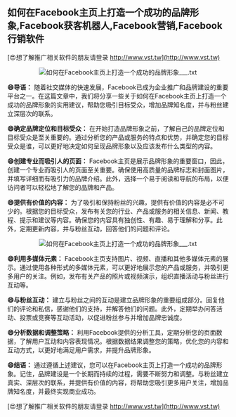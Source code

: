 ## **如何在Facebook主页上打造一个成功的品牌形象,Facebook获客机器人,Facebook营销,Facebook行销软件**

[😍想了解推广相关软件的朋友请登录 http://www.vst.tw](http://www.vst.tw)

 <center><img src="https://vst.tw/MP4/tuiguang/png/7.png" alt="如何在Facebook主页上打造一个成功的品牌形象___.txt"></center>

**😄导语：**
随着社交媒体的快速发展，Facebook已成为企业推广和品牌建设的重要平台之一。在这篇文章中，我们将分享一些关于如何在Facebook主页上打造一个成功的品牌形象的实用建议，帮助您吸引目标受众，增加品牌知名度，并与粉丝建立深层次的联系。

**😄确定品牌定位和目标受众：**
在开始打造品牌形象之前，了解自己的品牌定位和目标受众是至关重要的。通过分析您的产品或服务的特点和优势，并确定您的目标受众是谁，可以更好地决定如何呈现品牌形象以及应该发布什么类型的内容。

**😄创建专业而吸引人的页面：**
Facebook主页是展示品牌形象的重要窗口，因此，创建一个专业而吸引人的页面至关重要。确保使用高质量的品牌标志和封面图片，并填写详细而有吸引力的品牌介绍。此外，选择一个易于阅读和导航的布局，以便访问者可以轻松地了解您的品牌和产品。

**😄提供有价值的内容：**
为了吸引和保持粉丝的兴趣，提供有价值的内容是必不可少的。根据您的目标受众，发布有关您的行业、产品或服务的相关信息、新闻、教程、提示和建议等内容。确保您的内容具有独创性、有趣、易于理解和分享。此外，定期更新内容，并与粉丝互动，回答他们的问题和评论。

 <center><img src="https://vst.tw/MP4/tuiguang/png/4.png" alt="如何在Facebook主页上打造一个成功的品牌形象___.txt"></center>

**😄利用多媒体元素：**
Facebook主页支持图片、视频、直播和其他多媒体元素的展示。通过使用各种形式的多媒体元素，可以更好地展示您的产品或服务，并吸引更多用户的关注。例如，发布有关产品的照片或视频演示，组织直播活动与粉丝进行互动等。

**😄与粉丝互动：**
建立与粉丝之间的互动是建立品牌形象的重要组成部分。回复他们的评论和私信，感谢他们的支持，并解答他们的问题。此外，定期举办问答活动、投票或竞赛等互动活动，以促进粉丝参与并增加品牌忠诚度。

**😄分析数据和调整策略：**
利用Facebook提供的分析工具，定期分析您的页面数据，了解用户互动和内容表现情况。根据数据结果调整您的策略，优化您的内容和互动方式，以更好地满足用户需求，并提升品牌形象。

**😄结语：**
通过遵循上述建议，您可以在Facebook主页上打造一个成功的品牌形象。记住，品牌建设是一个长期而持续的过程，需要不断努力和调整。与粉丝建立真实、深层次的联系，并提供有价值的内容，将帮助您吸引更多用户关注，增加品牌知名度，并最终实现商业成功。

[😍想了解推广相关软件的朋友请登录 http://www.vst.tw](http://www.vst.tw)




